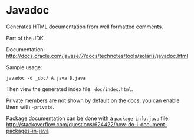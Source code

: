 # Javadoc

Generates HTML documentation from well formatted comments.

Part of the JDK.

Documentation: <http://docs.oracle.com/javase/7/docs/technotes/tools/solaris/javadoc.html>

Sample usage:

    javadoc -d _doc/ A.java B.java

Then view the generated index file `_doc/index.html`.

Private members are not shown by default on the docs, you can enable them with `-private`.

Package documentation can be done with a `package-info.java` file:
<http://stackoverflow.com/questions/624422/how-do-i-document-packages-in-java>

